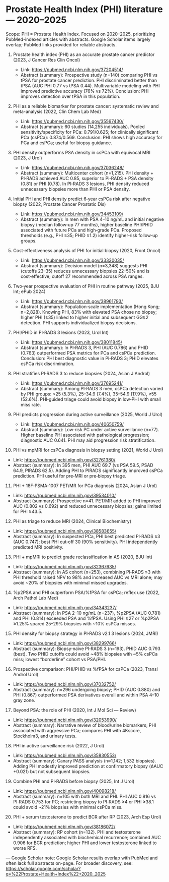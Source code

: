 # Prostate Health Index (PHI) literature — 2020–2025

Scope: PHI = Prostate Health Index. Focused on 2020–2025, prioritizing PubMed-indexed articles with abstracts. Google Scholar items largely overlap; PubMed links provided for reliable abstracts.

1) Prostate health index (PHI) as an accurate prostate cancer predictor (2023, J Cancer Res Clin Oncol)
   - Link: https://pubmed.ncbi.nlm.nih.gov/37204514/
   - Abstract (summary): Prospective study (n=140) comparing PHI vs tPSA for prostate cancer prediction. PHI discriminated better than tPSA (AUC PHI 0.77 vs tPSA 0.44). Multivariable modeling with PHI improved predictive accuracy (76% vs 72%). Conclusion: PHI improves detection over tPSA in this population.

2) PHI as a reliable biomarker for prostate cancer: systematic review and meta-analysis (2022, Clin Chem Lab Med)
   - Link: https://pubmed.ncbi.nlm.nih.gov/35567430/
   - Abstract (summary): 60 studies (14,255 individuals). Pooled sensitivity/specificity for PCa: 0.791/0.625; for clinically significant PCa (csPCa): 0.874/0.569. Conclusion: PHI shows high accuracy for PCa and csPCa; useful for biopsy guidance.

3) PHI density outperforms PSA density in csPCa with equivocal MRI (2023, J Urol)
   - Link: https://pubmed.ncbi.nlm.nih.gov/37036248/
   - Abstract (summary): Multicenter cohort (n=1,215). PHI density + PI‑RADS achieved AUC 0.85, superior to PI‑RADS + PSA density (0.81) or PHI (0.78). In PI‑RADS 3 lesions, PHI density reduced unnecessary biopsies more than PHI or PSA density.

4) Initial PHI and PHI density predict 6‑year csPCa risk after negative biopsy (2022, Prostate Cancer Prostatic Dis)
   - Link: https://pubmed.ncbi.nlm.nih.gov/34453109/
   - Abstract (summary): In men with PSA 4–10 ng/mL and initial negative biopsy (median follow‑up 77 months), higher baseline PHI/PHID associated with future PCa and high‑grade PCa. Proposed thresholds (e.g., PHI ≥35; PHID ≥1.2) identify higher‑risk follow‑up groups.

5) Cost‑effectiveness analysis of PHI for initial biopsy (2020, Front Oncol)
   - Link: https://pubmed.ncbi.nlm.nih.gov/33330035/
   - Abstract (summary): Decision model (n=3,348) suggests PHI (cutoffs 23–35) reduces unnecessary biopsies 22–50% and is cost‑effective; cutoff 27 recommended across PSA ranges.

6) Two‑year prospective evaluation of PHI in routine pathway (2025, BJU Int; ePub 2024)
   - Link: https://pubmed.ncbi.nlm.nih.gov/38961793/
   - Abstract (summary): Population‑scale implementation (Hong Kong; n=2,828). Knowing PHI, 83% with elevated PSA chose no biopsy; higher PHI (≥35) linked to higher initial and subsequent GG≥2 detection. PHI supports individualized biopsy decisions.

7) PHI/PHID in PI‑RADS 3 lesions (2023, Urol Int)
   - Link: https://pubmed.ncbi.nlm.nih.gov/38011845/
   - Abstract (summary): In PI‑RADS 3, PHI (AUC 0.786) and PHID (0.763) outperformed PSA metrics for PCa and csPCa prediction. Conclusion: PHI best diagnostic value in PI‑RADS 3; PHID elevates csPCa risk discrimination.

8) PHI stratifies PI‑RADS 3 to reduce biopsies (2024, Asian J Androl)
   - Link: https://pubmed.ncbi.nlm.nih.gov/37695241/
   - Abstract (summary): Among PI‑RADS 3 men, csPCa detection varied by PHI groups: <25 (5.3%), 25–34.9 (7.4%), 35–54.9 (17.9%), ≥55 (52.6%). PHI‑guided triage could avoid biopsy in low‑PHI with small miss rate.

9) PHI predicts progression during active surveillance (2025, World J Urol)
   - Link: https://pubmed.ncbi.nlm.nih.gov/40650759/
   - Abstract (summary): Low‑risk PC under active surveillance (n=77). Higher baseline PHI associated with pathological progression; diagnostic AUC 0.641. PHI may aid progression risk stratification.

10) PHI vs mpMRI for csPCa diagnosis in biopsy setting (2021, World J Urol)
   - Link: https://pubmed.ncbi.nlm.nih.gov/32761380/
   - Abstract (summary): In 395 men, PHI AUC 69.7 (vs PSA 59.5, PSAD 64.9, PIRADS 62.5). Adding PHI to PIRADS significantly improved csPCa prediction. PHI useful for pre‑MRI or pre‑biopsy triage.

11) PHI + 18F‑PSMA‑1007 PET/MR for PCa diagnosis (2024, Asian J Urol)
   - Link: https://pubmed.ncbi.nlm.nih.gov/39534010/
   - Abstract (summary): Prospective n=41. PET/MR added to PHI improved AUC (0.802 vs 0.692) and reduced unnecessary biopsies; gains limited for PHI ≥43.5.

12) PHI as triage to reduce MRI (2024, Clinical Biochemistry)
   - Link: https://pubmed.ncbi.nlm.nih.gov/38583655/
   - Abstract (summary): In suspected PCa, PHI best predicted PI‑RADS ≥3 (AUC 0.747); best PHI cut‑off 30 (90% sensitivity). PHI independently predicted MRI positivity.

13) PHI + mpMRI to predict grade reclassification in AS (2020, BJU Int)
   - Link: https://pubmed.ncbi.nlm.nih.gov/32367635/
   - Abstract (summary): In AS cohort (n=253), combining PI‑RADS ≤3 with PHI threshold raised NPV to 98% and increased AUC vs MRI alone; may avoid ~20% of biopsies with minimal missed upgrades.

14) %p2PSA and PHI outperform PSA/%fPSA for csPCa; reflex use (2022, Arch Pathol Lab Med)
   - Link: https://pubmed.ncbi.nlm.nih.gov/34343237/
   - Abstract (summary): In PSA 2–10 ng/mL (n=237), %p2PSA (AUC 0.781) and PHI (0.814) exceeded PSA and %fPSA. Using PHI ≥27 or %p2PSA ≥1.25% spared 25–29% biopsies with ~10% csPCa misses.

15) PHI density for biopsy strategy in PI‑RADS v2.1 3 lesions (2024, JMRI)
   - Link: https://pubmed.ncbi.nlm.nih.gov/38299766/
   - Abstract (summary): Biopsy‑naïve PI‑RADS 3 (n=193). PHID AUC 0.793 (best). Two PHID cutoffs could avoid ~48% biopsies with ~5% csPCa miss; lowest “borderline” cohort vs PSA/PHI.

16) Prospective comparison: PHI/PHID vs %fPSA for csPCa (2023, Transl Androl Urol)
   - Link: https://pubmed.ncbi.nlm.nih.gov/37032752/
   - Abstract (summary): n=296 undergoing biopsy; PHID (AUC 0.880) and PHI (0.867) outperformed PSA derivatives overall and within PSA 4–10 gray zone.

17) Beyond PSA: the role of PHI (2020, Int J Mol Sci — Review)
   - Link: https://pubmed.ncbi.nlm.nih.gov/32053990/
   - Abstract (summary): Narrative review of blood/urine biomarkers; PHI associated with aggressive PCa; compares PHI with 4Kscore, Stockholm3, and urinary tests.

18) PHI in active surveillance risk (2022, J Urol)
   - Link: https://pubmed.ncbi.nlm.nih.gov/35830553/
   - Abstract (summary): Canary PASS analysis (n≈1,142; 1,532 biopsies). Adding PHI modestly improved prediction at confirmatory biopsy (ΔAUC +0.021) but not subsequent biopsies.

19) Combine PHI and PI‑RADS before biopsy (2025, Int J Urol)
   - Link: https://pubmed.ncbi.nlm.nih.gov/40098218/
   - Abstract (summary): n=105 with both MRI and PHI. PHI AUC 0.816 vs PI‑RADS 0.753 for PC; restricting biopsy to PI‑RADS ≥4 or PHI ≥38.1 could avoid ~21% biopsies with minimal csPCa miss.

20) PHI + serum testosterone to predict BCR after RP (2023, Arch Esp Urol)
   - Link: https://pubmed.ncbi.nlm.nih.gov/38186072/
   - Abstract (summary): RP cohort (n=132). PHI and testosterone independently associated with biochemical recurrence; combined AUC 0.906 for BCR prediction; higher PHI and lower testosterone linked to worse RFS.

—
Google Scholar note: Google Scholar results overlap with PubMed and often lack full abstracts on-page. For broader discovery, see: https://scholar.google.com/scholar?q=%22Prostate+Health+Index%22+2020..2025
